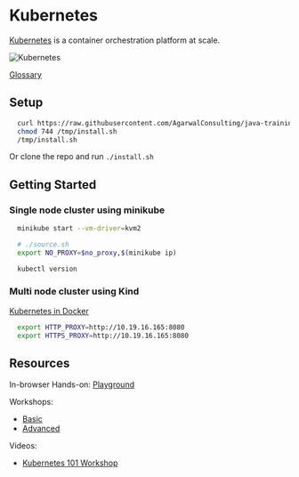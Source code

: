 # Kubernetes

[Kubernetes](https://kubernetes.io/) is a container orchestration platform at scale.

![Kubernetes](https://upload.wikimedia.org/wikipedia/commons/b/be/Kubernetes.png)

[Glossary](https://kubernetes.io/docs/reference/glossary)

## Setup

```bash
  curl https://raw.githubusercontent.com/AgarwalConsulting/java-training/master/code-samples/11-kubernetes/install.sh -o /tmp/install.sh
  chmod 744 /tmp/install.sh
  /tmp/install.sh
```

Or clone the repo and run `./install.sh`

## Getting Started

### Single node cluster using minikube

```bash
  minikube start --vm-driver=kvm2

  # ./source.sh
  export NO_PROXY=$no_proxy,$(minikube ip)

  kubectl version
```

### Multi node cluster using Kind

[Kubernetes in Docker](https://github.com/kubernetes-sigs/kind/)

```bash
  export HTTP_PROXY=http://10.19.16.165:8080
  export HTTPS_PROXY=http://10.19.16.165:8080
```

## Resources

In-browser Hands-on: [Playground](https://www.katacoda.com/courses/kubernetes)

Workshops:

* [Basic](https://github.com/gsaslis/kubernetes-basics-workshop)
* [Advanced](https://github.com/GoogleCloudPlatform/kubernetes-workshops)

Videos:

* [Kubernetes 101 Workshop](https://www.youtube.com/watch?v=H-FKBoWTVws)
